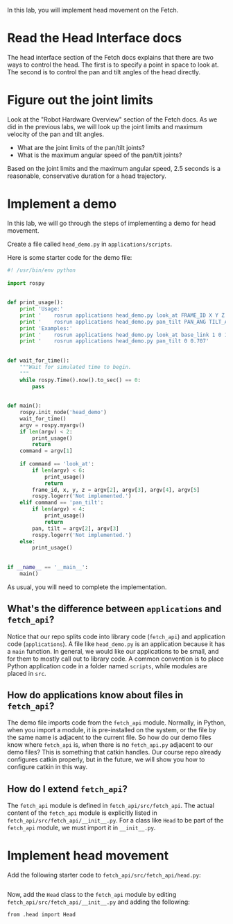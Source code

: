 In this lab, you will implement head movement on the Fetch.

# Read the Head Interface docs
The head interface section of the Fetch docs explains that there are two ways to control the head.
The first is to specify a point in space to look at.
The second is to control the pan and tilt angles of the head directly.

# Figure out the joint limits
Look at the "Robot Hardware Overview" section of the Fetch docs.
As we did in the previous labs, we will look up the joint limits and maximum velocity of the pan and tilt angles.

* What are the joint limits of the pan/tilt joints?
* What is the maximum angular speed of the pan/tilt joints?

Based on the joint limits and the maximum angular speed, 2.5 seconds is a reasonable, conservative duration for a head trajectory.

# Implement a demo
In this lab, we will go through the steps of implementing a demo for head movement.

Create a file called `head_demo.py` in `applications/scripts`.

Here is some starter code for the demo file:
```py
#! /usr/bin/env python                                                          
                                                                                
import rospy                                                                    
                                                                                
                                                                                
def print_usage():                                                              
    print 'Usage:'                                                              
    print '    rosrun applications head_demo.py look_at FRAME_ID X Y Z'         
    print '    rosrun applications head_demo.py pan_tilt PAN_ANG TILT_ANG'      
    print 'Examples:'                                                           
    print '    rosrun applications head_demo.py look_at base_link 1 0 1'        
    print '    rosrun applications head_demo.py pan_tilt 0 0.707'               
                                                                                
                                                                                
def wait_for_time():                                                            
    """Wait for simulated time to begin.                                        
    """                                                                         
    while rospy.Time().now().to_sec() == 0:                                     
        pass                                                                    
                                                                                
                                                                                
def main():                                                                     
    rospy.init_node('head_demo')                                                
    wait_for_time()                                                             
    argv = rospy.myargv()                                                       
    if len(argv) < 2:                                                           
        print_usage()                                                           
        return                                                                  
    command = argv[1]                                                           
                                                                                
    if command == 'look_at':                                                    
        if len(argv) < 6:                                                       
            print_usage()                                                       
            return                                                              
        frame_id, x, y, z = argv[2], argv[3], argv[4], argv[5]                  
        rospy.logerr('Not implemented.')                                        
    elif command == 'pan_tilt':                                                 
        if len(argv) < 4:                                                       
            print_usage()                                                       
            return                                                              
        pan, tilt = argv[2], argv[3]                                            
        rospy.logerr('Not implemented.')                                        
    else:                                                                       
        print_usage()                                                           
                                                                                
                                                                                
if __name__ == '__main__':                                                      
    main()
```

As usual, you will need to complete the implementation.

## What's the difference between `applications` and `fetch_api`?
Notice that our repo splits code into library code (`fetch_api`) and application code (`applications`).
A file like `head_demo.py` is an application because it has a `main` function.
In general, we would like our applications to be small, and for them to mostly call out to library code.
A common convention is to place Python application code in a folder named `scripts`, while modules are placed in `src`.

## How do applications know about files in `fetch_api`?
The demo file imports code from the `fetch_api` module.
Normally, in Python, when you import a module, it is pre-installed on the system, or the file by the same name is adjacent to the current file.
So how do our demo files know where `fetch_api` is, when there is no `fetch_api.py` adjacent to our demo files?
This is something that catkin handles.
Our course repo already configures catkin properly, but in the future, we will show you how to configure catkin in this way.

## How do I extend `fetch_api`?
The `fetch_api` module is defined in `fetch_api/src/fetch_api`.
The actual content of the `fetch_api` module is explicitly listed in `fetch_api/src/fetch_api/__init__.py`.
For a class like `Head` to be part of the `fetch_api` module, we must import it in `__init__.py`.

# Implement head movement
Add the following starter code to `fetch_api/src/fetch_api/head.py`:
```py
```

Now, add the `Head` class to the `fetch_api` module by editing `fetch_api/src/fetch_api/__init__.py` and adding the following:
```
from .head import Head
```